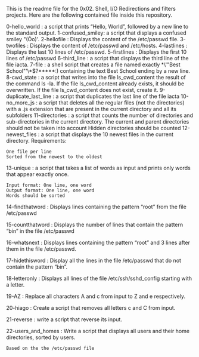 This is the readme file for the 0x02. Shell, I/O Redirections and filters projects.
Here are the following contained file inside this repository.

0-hello_world :  a script that prints “Hello, World”, followed by a new line to the standard output.
1-confused_smiley: a script that displays a confused smiley "(Ôo)'.
2-hellofile : Displays the content of the /etc/passwd file.
3-twofiles : Displays the content of /etc/passwd and /etc/hosts.
4-lastlines : Displays the last 10 lines of /etc/passwd.
5-firstlines : Displays the first 10 lines of /etc/passwd
6-third_line : a script that displays the third line of the file iacta.
7-file :  a shell script that creates a file named exactly \*\\'"Best School"\'\\*$\?\*\*\*\*\*:) containing the text Best School ending by a new line.
8-cwd_state : a script that writes into the file ls_cwd_content the result of the command ls -la. If the file ls_cwd_content already exists, it should be overwritten.
If the file ls_cwd_content does not exist, create it.
9-duplicate_last_line : a script that duplicates the last line of the file iacta
10-no_more_js :  a script that deletes all the regular files (not the directories) with a .js extension that are present in the current directory and all its subfolders
11-directories :  a script that counts the number of directories and sub-directories in the current directory.
    The current and parent directories should not be taken into account
    Hidden directories should be counted
12-newest_files :  a script that displays the 10 newest files in the current directory.
	Requirements:

	One file per line
	Sorted from the newest to the oldest
	
13-unique :  a script that takes a list of words as input and prints only words that appear exactly once.

    Input format: One line, one word
    Output format: One line, one word
    Words should be sorted


14-findthatword : Displays lines containing the pattern “root” from the file /etc/passwd

15-countthatword : Displays the number of lines that contain the pattern “bin” in the file /etc/passwd

16-whatsnext : Displays lines containing the pattern “root” and 3 lines after them in the file /etc/passwd.

17-hidethisword : Display all the lines in the file /etc/passwd that do not contain the pattern “bin”.

18-letteronly : Displays all lines of the file /etc/ssh/sshd_config starting with a letter.

19-AZ : Replace all characters A and c from input to Z and e respectively.

20-hiago : Create a script that removes all letters c and C from input.

21-reverse : write a script that reverse its input.

22-users_and_homes : Write a script that displays all users and their home directories, sorted by users.

    Based on the the /etc/passwd file
